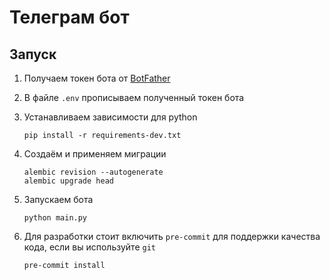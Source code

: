 # Телеграм бот

## Запуск

1. Получаем токен бота от [BotFather](https://core.telegram.org/bots/tutorial#obtain-your-bot-token)

2. В файле `.env` прописываем полученный токен бота

3. Устанавливаем зависимости для python
   ```shell
   pip install -r requirements-dev.txt
   ```

4. Создаём и применяем миграции
   ```shell
   alembic revision --autogenerate
   alembic upgrade head
   ```

5. Запускаем бота
   ```shell
   python main.py
   ```

6. Для разработки стоит включить `pre-commit` для поддержки качества кода, если вы используйте `git`
   ```shell
   pre-commit install
   ```